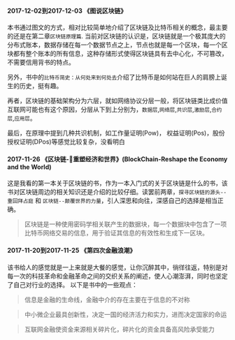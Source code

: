 #### 2017-12-02到2017-12-03 《图说区块链》
本书通过图文的方式，相对比较简单地介绍了区块链及比特币相关的概念，最主要的还是在第二章`区块链原理篇`.
当前对区块链的认识是，区块链就是一个极其庞大的分布式账本，数据存储在每一个数据节点之上，节点也就是每一个区块，每一个区块都有整个账本的所有信息，这种存储形式使得区块链具有去中心化，不可篡改，不需要信用背书的特点。

另外，书中的`比特币简史：从何处来到何处去`介绍了比特币是如何站在巨人的肩膀上诞生的历史，挺有趣。

再者，区块链的基础架构分为六层，就如网络协议分层一般，将区块链类比成价值互联网可能也有这个原因，分层从下到上分别为，`数据层`,`网络层`,`共识层`,`激励层`,`合约层`,`应用层`。

最后，在原理中提到几种共识机制，如工作量证明(Pow)， 权益证明(Pos)，股份授权证明(DPos)等感觉比较复杂，没看明白

#### 2017-11-26 《区块链-重塑经济和世界》(BlockChain-Reshape the Economy and the World)
这是我看的第一本关于区块链的书，作为一本入门式的关于区块链是什么的书，该书对区块链周边的相关知识还是介绍的比较仔细。读罢前两章，`探寻区块链的源头--重回拜占庭` 和  `区块链--颠覆世界的力量`，引人深思和向往，深感自己的选择是相当正确。

> 区块链是一种使用密码学相关联产生的数据块，每一个数据块中包含了一项比特币网络交易的信息，用于验证其信息的有效性和生成下一区块。

####  2017-11-20到2017-11-25 《第四次金融浪潮》

该书给人的感觉就是一上来就是大餐的感觉，让你沉醉其中，徜徉往返，特别是对每一次的科技革命和金融革命之间的交织关系的阐述，使人心潮澎湃，同时也坚定了自己对行业的选择。
以下是书中的一些观点：

> 信息是金融的生命线，金融中介的存在主要在于信息的不对称

> 中小微企业最具创新性，决定一国的经济活力和实力，进而决定国家的命运

> 互联网金融使资金来源相关碎片化，碎片化的资金具备高风险承受能力
